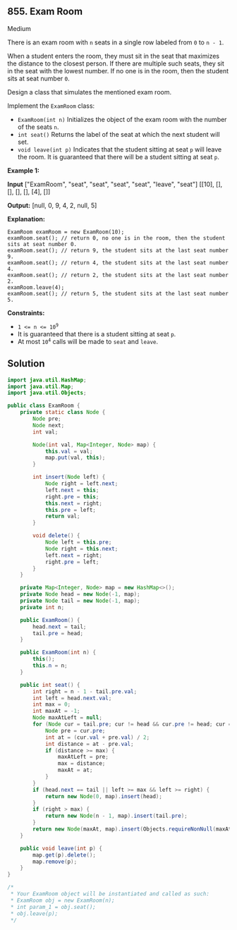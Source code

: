 ## 855\. Exam Room

Medium

There is an exam room with `n` seats in a single row labeled from `0` to `n - 1`.

When a student enters the room, they must sit in the seat that maximizes the distance to the closest person. If there are multiple such seats, they sit in the seat with the lowest number. If no one is in the room, then the student sits at seat number `0`.

Design a class that simulates the mentioned exam room.

Implement the `ExamRoom` class:

*   `ExamRoom(int n)` Initializes the object of the exam room with the number of the seats `n`.
*   `int seat()` Returns the label of the seat at which the next student will set.
*   `void leave(int p)` Indicates that the student sitting at seat `p` will leave the room. It is guaranteed that there will be a student sitting at seat `p`.

**Example 1:**

**Input** ["ExamRoom", "seat", "seat", "seat", "seat", "leave", "seat"] [[10], [], [], [], [], [4], []]

**Output:** [null, 0, 9, 4, 2, null, 5]

**Explanation:** 

    ExamRoom examRoom = new ExamRoom(10);
    examRoom.seat(); // return 0, no one is in the room, then the student sits at seat number 0. 
    examRoom.seat(); // return 9, the student sits at the last seat number 9. 
    examRoom.seat(); // return 4, the student sits at the last seat number 4. 
    examRoom.seat(); // return 2, the student sits at the last seat number 2. 
    examRoom.leave(4); 
    examRoom.seat(); // return 5, the student sits at the last seat number 5.

**Constraints:**

*   <code>1 <= n <= 10<sup>9</sup></code>
*   It is guaranteed that there is a student sitting at seat `p`.
*   At most <code>10<sup>4</sup></code> calls will be made to `seat` and `leave`.

## Solution

```java
import java.util.HashMap;
import java.util.Map;
import java.util.Objects;

public class ExamRoom {
    private static class Node {
        Node pre;
        Node next;
        int val;

        Node(int val, Map<Integer, Node> map) {
            this.val = val;
            map.put(val, this);
        }

        int insert(Node left) {
            Node right = left.next;
            left.next = this;
            right.pre = this;
            this.next = right;
            this.pre = left;
            return val;
        }

        void delete() {
            Node left = this.pre;
            Node right = this.next;
            left.next = right;
            right.pre = left;
        }
    }

    private Map<Integer, Node> map = new HashMap<>();
    private Node head = new Node(-1, map);
    private Node tail = new Node(-1, map);
    private int n;

    public ExamRoom() {
        head.next = tail;
        tail.pre = head;
    }

    public ExamRoom(int n) {
        this();
        this.n = n;
    }

    public int seat() {
        int right = n - 1 - tail.pre.val;
        int left = head.next.val;
        int max = 0;
        int maxAt = -1;
        Node maxAtLeft = null;
        for (Node cur = tail.pre; cur != head && cur.pre != head; cur = cur.pre) {
            Node pre = cur.pre;
            int at = (cur.val + pre.val) / 2;
            int distance = at - pre.val;
            if (distance >= max) {
                maxAtLeft = pre;
                max = distance;
                maxAt = at;
            }
        }
        if (head.next == tail || left >= max && left >= right) {
            return new Node(0, map).insert(head);
        }
        if (right > max) {
            return new Node(n - 1, map).insert(tail.pre);
        }
        return new Node(maxAt, map).insert(Objects.requireNonNull(maxAtLeft));
    }

    public void leave(int p) {
        map.get(p).delete();
        map.remove(p);
    }
}

/*
 * Your ExamRoom object will be instantiated and called as such:
 * ExamRoom obj = new ExamRoom(n);
 * int param_1 = obj.seat();
 * obj.leave(p);
 */
```